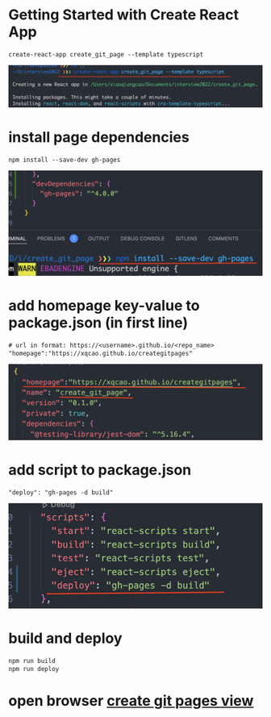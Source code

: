 # Getting Started with Create React App

```
create-react-app create_git_page --template typescript  
```
![create react app](/public/imgs/createapp.png)
# install page dependencies
```
npm install --save-dev gh-pages
```
![install gh-pages](/public/imgs/install.png)

# add homepage key-value to package.json (in first line)
```
# url in format: https://<username>.github.io/<repo_name>
"homepage":"https://xqcao.github.io/creategitpages"
```
![add homepage url](/public/imgs/homeurl.png)

# add script to package.json
```
"deploy": "gh-pages -d build"
```
![add script](/public/imgs/script.png)
# build and deploy
```
npm run build
npm run deploy
```

# open browser [create git pages view](https://xqcao.github.io/creategitpages)